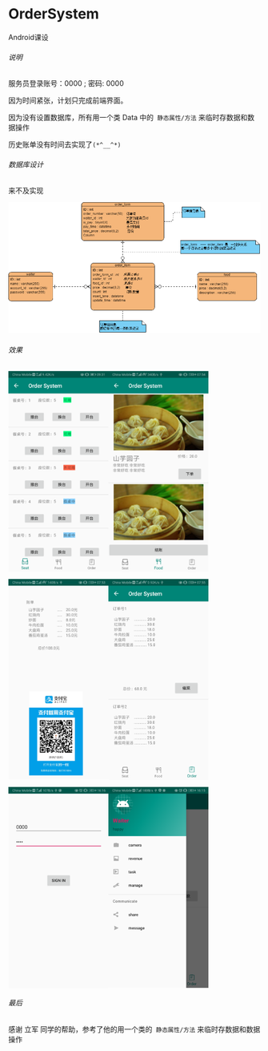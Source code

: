 # OrderSystem

Android课设

###### 说明

服务员登录账号：0000 ; 密码: 0000

因为时间紧张，计划只完成前端界面。

因为没有设置数据库，所有用一个类 Data 中的` 静态属性/方法` 来临时存数据和数据操作

历史账单没有时间去实现了`(*^__^*)` 

###### 数据库设计

来不及实现

![](https://raw.githubusercontent.com/zhanyeye/Figure-bed/img/img/20190614142235.png)

###### 效果

<img align="left" width="200" height="auto" src="https://raw.githubusercontent.com/zhanyeye/Figure-bed/img/img/20190621105758.png"/> <img align="center" width="200" height="auto" src="https://raw.githubusercontent.com/zhanyeye/Figure-bed/img/img/20190621105853.png"/> 

<img align="left"  width="200" height="auto" src="https://raw.githubusercontent.com/zhanyeye/Figure-bed/img/img/20190621110037.png"/><img align="center" width="200" height="auto" src="https://raw.githubusercontent.com/zhanyeye/Figure-bed/img/img/20190621105925.png"/>



<img align="left" width="200" height="auto" src="https://raw.githubusercontent.com/zhanyeye/Figure-bed/img/img/20190621110242.png"/><img align="center" width="200" height="auto" src="https://raw.githubusercontent.com/zhanyeye/Figure-bed/img/img/20190621110305.png"/>

###### 最后

感谢 立军 同学的帮助，参考了他的用一个类的` 静态属性/方法` 来临时存数据和数据操作
